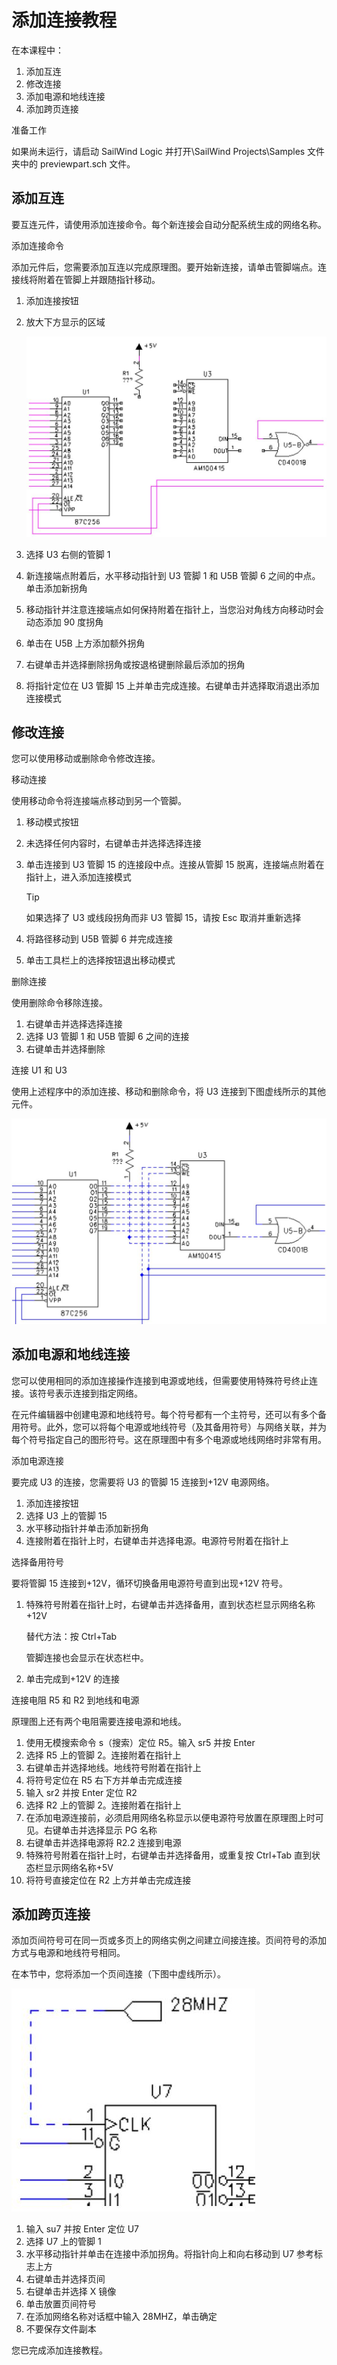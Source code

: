 # 添加连接教程

在本课程中：

1. 添加互连
2. 修改连接
3. 添加电源和地线连接
4. 添加跨页连接

准备工作

如果尚未运行，请启动 SailWind Logic 并打开\SailWind Projects\Samples 文件夹中的 previewpart.sch 文件。

## 添加互连

要互连元件，请使用添加连接命令。每个新连接会自动分配系统生成的网络名称。

添加连接命令

添加元件后，您需要添加互连以完成原理图。要开始新连接，请单击管脚端点。连接线将附着在管脚上并跟随指针移动。

1. 添加连接按钮
2. 放大下方显示的区域

   ![](/logic/tutorial/5/_page_0_Figure_14.jpeg)

3. 选择 U3 右侧的管脚 1
4. 新连接端点附着后，水平移动指针到 U3 管脚 1 和 U5B 管脚 6 之间的中点。单击添加新拐角
5. 移动指针并注意连接端点如何保持附着在指针上，当您沿对角线方向移动时会动态添加 90 度拐角
6. 单击在 U5B 上方添加额外拐角
7. 右键单击并选择删除拐角或按退格键删除最后添加的拐角
8. 将指针定位在 U3 管脚 15 上并单击完成连接。右键单击并选择取消退出添加连接模式

## 修改连接

您可以使用移动或删除命令修改连接。

移动连接

使用移动命令将连接端点移动到另一个管脚。

1. 移动模式按钮
2. 未选择任何内容时，右键单击并选择选择连接
3. 单击连接到 U3 管脚 15 的连接段中点。连接从管脚 15 脱离，连接端点附着在指针上，进入添加连接模式

    > [!TIP]
    >
    > 如果选择了 U3 或线段拐角而非 U3 管脚 15，请按 Esc 取消并重新选择

4. 将路径移动到 U5B 管脚 6 并完成连接
5. 单击工具栏上的选择按钮退出移动模式

删除连接

使用删除命令移除连接。

1. 右键单击并选择选择连接
2. 选择 U3 管脚 1 和 U5B 管脚 6 之间的连接
3. 右键单击并选择删除

连接 U1 和 U3

使用上述程序中的添加连接、移动和删除命令，将 U3 连接到下图虚线所示的其他元件。

![](/logic/tutorial/5/_page_2_Figure_2.jpeg)

## 添加电源和地线连接

您可以使用相同的添加连接操作连接到电源或地线，但需要使用特殊符号终止连接。该符号表示连接到指定网络。

在元件编辑器中创建电源和地线符号。每个符号都有一个主符号，还可以有多个备用符号。此外，您可以将每个电源或地线符号（及其备用符号）与网络关联，并为每个符号指定自己的图形符号。这在原理图中有多个电源或地线网络时非常有用。

添加电源连接

要完成 U3 的连接，您需要将 U3 的管脚 15 连接到+12V 电源网络。

1. 添加连接按钮
2. 选择 U3 上的管脚 15
3. 水平移动指针并单击添加新拐角
4. 连接附着在指针上时，右键单击并选择电源。电源符号附着在指针上

选择备用符号

要将管脚 15 连接到+12V，循环切换备用电源符号直到出现+12V 符号。

1. 特殊符号附着在指针上时，右键单击并选择备用，直到状态栏显示网络名称+12V

   替代方法：按 Ctrl+Tab

   管脚连接也会显示在状态栏中。

2. 单击完成到+12V 的连接

连接电阻 R5 和 R2 到地线和电源

原理图上还有两个电阻需要连接电源和地线。

1. 使用无模搜索命令 s（搜索）定位 R5。输入 sr5 并按 Enter
2. 选择 R5 上的管脚 2。连接附着在指针上
3. 右键单击并选择地线。地线符号附着在指针上
4. 将符号定位在 R5 右下方并单击完成连接
5. 输入 sr2 并按 Enter 定位 R2
6. 选择 R2 上的管脚 2。连接附着在指针上
7. 在添加电源连接前，必须启用网络名称显示以便电源符号放置在原理图上时可见。右键单击并选择显示 PG 名称
8. 右键单击并选择电源将 R2.2 连接到电源
9. 特殊符号附着在指针上时，右键单击并选择备用，或重复按 Ctrl+Tab 直到状态栏显示网络名称+5V
10. 将符号直接定位在 R2 上方并单击完成连接

## 添加跨页连接

添加页间符号可在同一页或多页上的网络实例之间建立间接连接。页间符号的添加方式与电源和地线符号相同。

在本节中，您将添加一个页间连接（下图中虚线所示）。

![](/logic/tutorial/5/_page_4_Figure_0.jpeg)

1. 输入 su7 并按 Enter 定位 U7
2. 选择 U7 上的管脚 1
3. 水平移动指针并单击在连接中添加拐角。将指针向上和向右移动到 U7 参考标志上方
4. 右键单击并选择页间
5. 右键单击并选择 X 镜像
6. 单击放置页间符号
7. 在添加网络名称对话框中输入 28MHZ，单击确定
8. 不要保存文件副本

您已完成添加连接教程。
